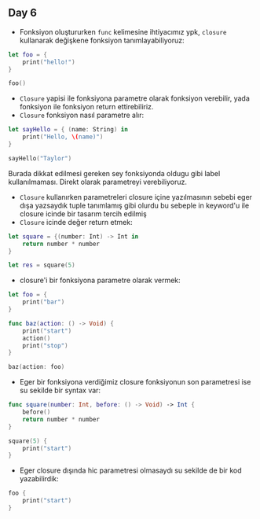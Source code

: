 ## Day 6

- Fonksiyon oluştururken `func` kelimesine ihtiyacımız ypk, `closure` kullanarak değişkene fonksiyon tanımlayabiliyoruz:

```swift
let foo = {
    print("hello!")
}

foo()
```

- `Closure` yapisi ile fonksiyona parametre olarak fonksiyon verebilir, yada fonksiyon ile fonksiyon return ettirebiliriz.
- `Closure` fonksiyon nasıl parametre alır:

```swift
let sayHello = { (name: String) in
    print("Hello, \(name)")
}

sayHello("Taylor")
```

Burada dikkat edilmesi gereken sey fonksiyonda oldugu gibi label kullanılmaması. Direkt olarak parametreyi verebiliyoruz.

- `Closure` kullanırken parametreleri closure içine yazılmasının sebebi eger dışa yazsaydık tuple tanımlamış gibi olurdu bu sebeple in keyword'u ile closure icinde bir tasarım tercih edilmiş
- `Closure` icinde değer return etmek:

```swift
let square = {(number: Int) -> Int in
    return number * number
}

let res = square(5)
```

- closure'i bir fonksiyona parametre olarak vermek:

```swift
let foo = {
    print("bar")
}

func baz(action: () -> Void) {
    print("start")
    action()
    print("stop")
}

baz(action: foo)
```

- Eger bir fonksiyona verdiğimiz closure fonksiyonun son parametresi ise su sekilde bir syntax var:

```swift
func square(number: Int, before: () -> Void) -> Int {
    before()
    return number * number
}

square(5) {
    print("start")
}
```

- Eger closure dışında hic parametresi olmasaydı su sekilde de bir kod yazabilirdik:

```swift
foo {
    print("start")
}
```